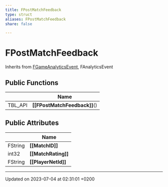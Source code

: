 ```yaml
---
title: FPostMatchFeedback
type: struct
aliases: FPostMatchFeedback
share: false

---
```


# FPostMatchFeedback





Inherits from [FGameAnalyticsEvent](/docs/SDK/Source/Classes/structFGameAnalyticsEvent.md), FAnalyticsEvent

## Public Functions

|                | Name           |
| -------------- | -------------- |
| TBL_API | **[[FPostMatchFeedback]]**() |

## Public Attributes

|                | Name           |
| -------------- | -------------- |
| FString | **[[MatchID]]**  |
| int32 | **[[MatchRating]]**  |
| FString | **[[PlayerNetId]]**  |

-------------------------------

Updated on 2023-07-04 at 02:31:01 +0200